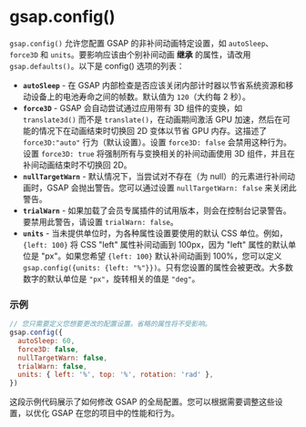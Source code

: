 # gsap.config()

`gsap.config()` 允许您配置 GSAP 的非补间动画特定设置，如 `autoSleep`、`force3D` 和 `units`。要影响应该由个别补间动画 **继承** 的属性，请改用 `gsap.defaults()`。以下是 config() 选项的列表：

- **`autoSleep`** - 在 GSAP 内部检查是否应该关闭内部计时器以节省系统资源和移动设备上的电池寿命之间的帧数。默认值为 `120`（大约每 2 秒）。
- **`force3D`** - GSAP 会自动尝试通过应用带有 3D 组件的变换，如 `translate3d()` 而不是 `translate()`，在动画期间激活 GPU 加速，然后在可能的情况下在动画结束时切换回 2D 变体以节省 GPU 内存。这描述了 `force3D:"auto"` 行为（默认设置）。设置 `force3D: false` 会禁用这种行为。设置 `force3D: true` 将强制所有与变换相关的补间动画使用 3D 组件，并且在补间动画结束时不切换回 2D。
- **`nullTargetWarn`** - 默认情况下，当尝试对不存在（为 null）的元素进行补间动画时，GSAP 会抛出警告。您可以通过设置 `nullTargetWarn: false` 来关闭此警告。
- **`trialWarn`** - 如果加载了会员专属插件的试用版本，则会在控制台记录警告。要禁用此警告，请设置 `trialWarn: false`。
- **`units`** - 当未提供单位时，为各种属性设置要使用的默认 CSS 单位。例如，`{left: 100}` 将 CSS "left" 属性补间动画到 100px，因为 "left" 属性的默认单位是 "px"。如果您希望 `{left: 100}` 默认补间动画到 100%，您可以定义 `gsap.config({units: {left: "%"}})`。只有您设置的属性会被更改。大多数数字的默认单位是 `"px"`，旋转相关的值是 `"deg"`。

### 示例

```javascript
// 您只需要定义您想要更改的配置设置。省略的属性将不受影响。
gsap.config({
  autoSleep: 60,
  force3D: false,
  nullTargetWarn: false,
  trialWarn: false,
  units: { left: '%', top: '%', rotation: 'rad' },
})
```

这段示例代码展示了如何修改 GSAP 的全局配置。您可以根据需要调整这些设置，以优化 GSAP 在您的项目中的性能和行为。
